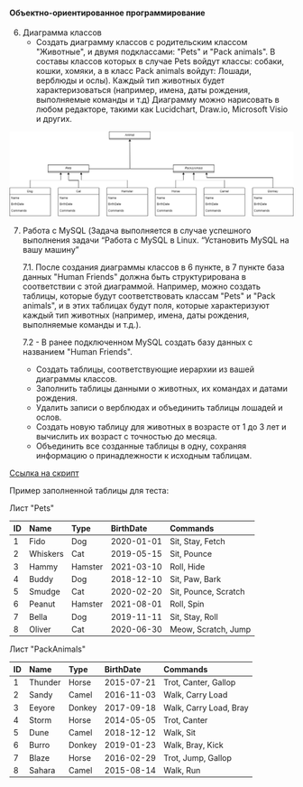 #### Объектно-ориентированное программирование 

6. Диаграмма классов
   - Создать диаграмму классов с родительским классом "Животные", и двумя подклассами: "Pets" и "Pack animals".
В составы классов которых в случае Pets войдут классы: собаки, кошки, хомяки, а в класс Pack animals войдут: Лошади, верблюды и ослы).
Каждый тип животных будет характеризоваться (например, имена, даты рождения, выполняемые команды и т.д)
Диаграмму можно нарисовать в любом редакторе, такими как Lucidchart, Draw.io, Microsoft Visio и других.

![](Diagramm.png)

7. Работа с MySQL (Задача выполняется в случае успешного выполнения задачи “Работа с MySQL в Linux. “Установить MySQL на вашу машину”

     7.1. После создания диаграммы классов в 6 пункте, в 7 пункте база данных "Human Friends" должна быть структурирована в соответствии с этой диаграммой. Например, можно создать таблицы, которые будут соответствовать классам "Pets" и "Pack animals", и в этих таблицах будут поля, которые характеризуют каждый тип животных (например, имена, даты рождения, выполняемые команды и т.д.). 

    7.2   - В ранее подключенном MySQL создать базу данных с названием "Human Friends".
   - Создать таблицы, соответствующие иерархии из вашей диаграммы классов.
   - Заполнить таблицы данными о животных, их командах и датами рождения.
   - Удалить записи о верблюдах и объединить таблицы лошадей и ослов.
   - Создать новую таблицу для животных в возрасте от 1 до 3 лет и вычислить их возраст с точностью до месяца.
   - Объединить все созданные таблицы в одну, сохраняя информацию о принадлежности к исходным таблицам.

[Ссылка на скрипт](SQL\sqript.sql)

Пример заполненной таблицы для теста:

Лист "Pets"

|ID	|Name|Type|BirthDate|Commands|
|:-|:-|:-|:-|:-|
1|Fido|Dog|2020-01-01|Sit, Stay, Fetch|
2|Whiskers|Cat|2019-05-15|Sit, Pounce|
3|Hammy|Hamster|2021-03-10|Roll, Hide|
4|Buddy|Dog|2018-12-10|Sit, Paw, Bark|
5|Smudge|Cat|2020-02-20|Sit, Pounce, Scratch|
6|Peanut|Hamster|2021-08-01|Roll, Spin|
7|Bella|Dog|2019-11-11|Sit, Stay, Roll|
8|Oliver|Cat|2020-06-30|Meow, Scratch, Jump|


 Лист "PackAnimals"

|ID|Name|Type|BirthDate|Commands|
|:-|:-|:-|:-|:-|
1|Thunder|Horse|2015-07-21|Trot, Canter, Gallop|
2|Sandy|Camel|2016-11-03|Walk, Carry Load|
3|Eeyore|Donkey|2017-09-18|Walk, Carry Load, Bray|
4|Storm|Horse|2014-05-05|Trot, Canter|
5|Dune|Camel|2018-12-12|Walk, Sit|
6|Burro|Donkey|2019-01-23|Walk, Bray, Kick|
7|Blaze|Horse|2016-02-29|Trot, Jump, Gallop|
8|Sahara|Camel|2015-08-14|Walk, Run|